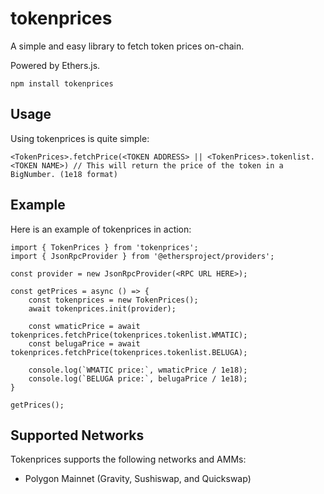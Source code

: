 # tokenprices
A simple and easy library to fetch token prices on-chain.

Powered by Ethers.js.
```
npm install tokenprices
```

## Usage
Using tokenprices is quite simple:
```
<TokenPrices>.fetchPrice(<TOKEN ADDRESS> || <TokenPrices>.tokenlist.<TOKEN NAME>) // This will return the price of the token in a BigNumber. (1e18 format)
```

## Example
Here is an example of tokenprices in action:
```
import { TokenPrices } from 'tokenprices';
import { JsonRpcProvider } from '@ethersproject/providers';

const provider = new JsonRpcProvider(<RPC URL HERE>);

const getPrices = async () => {
    const tokenprices = new TokenPrices();
    await tokenprices.init(provider);

    const wmaticPrice = await tokenprices.fetchPrice(tokenprices.tokenlist.WMATIC);
    const belugaPrice = await tokenprices.fetchPrice(tokenprices.tokenlist.BELUGA);

    console.log(`WMATIC price:`, wmaticPrice / 1e18);
    console.log(`BELUGA price:`, belugaPrice / 1e18);
}

getPrices();
```

## Supported Networks
Tokenprices supports the following networks and AMMs:
- Polygon Mainnet (Gravity, Sushiswap, and Quickswap)